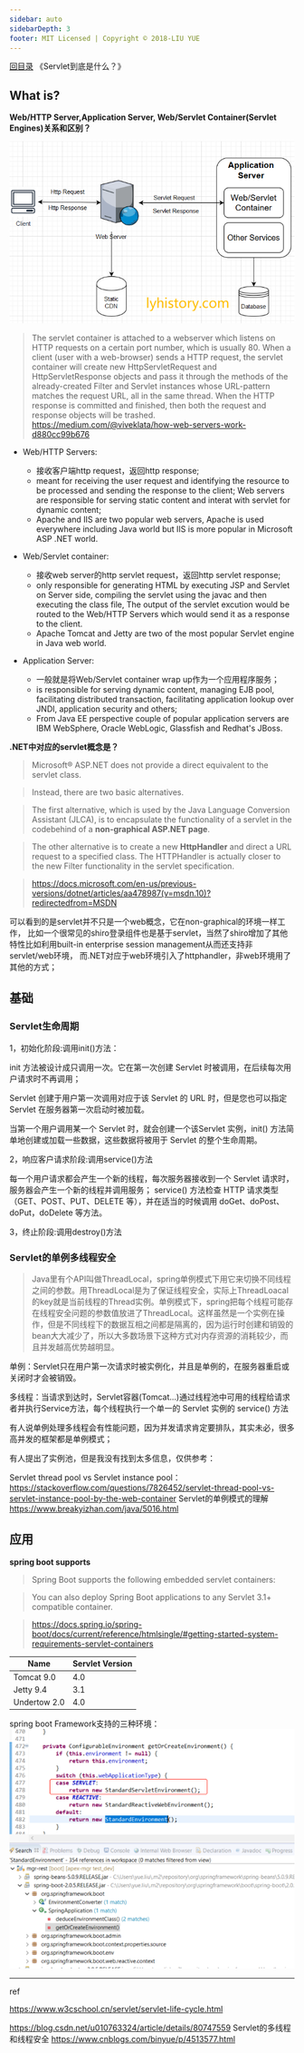 ```yaml
---
sidebar: auto
sidebarDepth: 3
footer: MIT Licensed | Copyright © 2018-LIU YUE
---
```


[回目录](/docs/software)  《Servlet到底是什么？》

## What is?

**Web/HTTP Server,Application Server, Web/Servlet Container(Servlet Engines)关系和区别？**

![](/docs/docs_image/software/buildingblock/servlet01.png)
> The servlet container is attached to a webserver which listens on HTTP requests on a certain port number, which is usually 80. 
> When a client (user with a web-browser) sends a HTTP request, the servlet container will create new HttpServletRequest and HttpServletResponse objects and pass it through the methods of the already-created Filter and Servlet instances whose URL-pattern matches the request URL, all in the same thread.
> When the HTTP response is committed and finished, then both the request and response objects will be trashed.
> https://medium.com/@viveklata/how-web-servers-work-d880cc99b676


+ Web/HTTP Servers: 

	- 接收客户端http request，返回http response;
	- meant for receiving the user request and identifying the resource to be processed and sending the response to the client; Web servers are responsible for serving static content and interat with servlet for dynamic content;
	- Apache and IIS are two popular web servers, Apache is used everywhere including Java world but IIS is more popular in Microsoft ASP .NET world.
	
+ Web/Servlet container: 

	- 接收web server的http servlet request，返回http servlet response;
	- only responsible for generating HTML by executing JSP and Servlet on Server side, compiling the servlet using the javac and then executing the class file, The output of the servlet excution would be routed to the Web/HTTP Servers which would send it as a response to the client.
	- Apache Tomcat and Jetty are two of the most popular Servlet engine in Java web world.
	
+ Application Server:
	
	- 一般就是将Web/Servlet container wrap up作为一个应用程序服务；
	- is responsible for serving dynamic content, managing EJB pool, facilitating distributed transaction, facilitating application lookup over JNDI, application security and others;
	- From Java EE perspective couple of popular application servers are IBM WebSphere, Oracle WebLogic, Glassfish and Redhat's JBoss. 
	

**.NET中对应的servlet概念是？**

> Microsoft® ASP.NET does not provide a direct equivalent to the servlet class. 

> Instead, there are two basic alternatives. 

> The first alternative, which is used by the Java Language Conversion Assistant (JLCA), is to encapsulate the functionality of a servlet in the codebehind of a **non-graphical ASP.NET page**. 

> The other alternative is to create a new **HttpHandler** and direct a URL request to a specified class. The HTTPHandler is actually closer to the new Filter functionality in the servlet specification.

> https://docs.microsoft.com/en-us/previous-versions/dotnet/articles/aa478987(v=msdn.10)?redirectedfrom=MSDN

可以看到的是servlet并不只是一个web概念，它在non-graphical的环境一样工作，
比如一个很常见的shiro登录组件也是基于servlet，当然了shiro增加了其他特性比如利用built-in enterprise session management从而还支持非servlet/web环境，
而.NET对应于web环境引入了httphandler，非web环境用了其他的方式；

## 基础

### Servlet生命周期

1，初始化阶段:调用init()方法：

init 方法被设计成只调用一次。它在第一次创建 Servlet 时被调用，在后续每次用户请求时不再调用；

Servlet 创建于用户第一次调用对应于该 Servlet 的 URL 时，但是您也可以指定 Servlet 在服务器第一次启动时被加载。

当第一个用户调用某一个 Servlet 时，就会创建一个该Servlet 实例，init() 方法简单地创建或加载一些数据，这些数据将被用于 Servlet 的整个生命周期。

2，响应客户请求阶段:调用service()方法

每一个用户请求都会产生一个新的线程，每次服务器接收到一个 Servlet 请求时，服务器会产生一个新的线程并调用服务；
service() 方法检查 HTTP 请求类型（GET、POST、PUT、DELETE 等），并在适当的时候调用 doGet、doPost、doPut，doDelete 等方法。

3，终止阶段:调用destroy()方法

### Servlet的单例多线程安全

> Java里有个API叫做ThreadLocal，spring单例模式下用它来切换不同线程之间的参数。用ThreadLocal是为了保证线程安全，实际上ThreadLoacal的key就是当前线程的Thread实例。单例模式下，spring把每个线程可能存在线程安全问题的参数值放进了ThreadLocal。这样虽然是一个实例在操作，但是不同线程下的数据互相之间都是隔离的，因为运行时创建和销毁的bean大大减少了，所以大多数场景下这种方式对内存资源的消耗较少，而且并发越高优势越明显。

单例：Servlet只在用户第一次请求时被实例化，并且是单例的，在服务器重启或关闭时才会被销毁。

多线程：当请求到达时，Servlet容器(Tomcat...)通过线程池中可用的线程给请求者并执行Service方法，每个线程执行一个单一的 Servlet 实例的 service() 方法

有人说单例处理多线程会有性能问题，因为并发请求肯定要排队，其实未必，很多高并发的框架都是单例模式；

有人提出了实例池，但是我没有找到太多信息，仅供参考：

Servlet thread pool vs Servlet instance pool： https://stackoverflow.com/questions/7826452/servlet-thread-pool-vs-servlet-instance-pool-by-the-web-container
Servlet的单例模式的理解 https://www.breakyizhan.com/java/5016.html

## 应用

**spring boot supports**

> Spring Boot supports the following embedded servlet containers:

> You can also deploy Spring Boot applications to any Servlet 3.1+ compatible container.

> https://docs.spring.io/spring-boot/docs/current/reference/htmlsingle/#getting-started-system-requirements-servlet-containers

| Name | Servlet Version |
| -- | -- |
| Tomcat 9.0 | 4.0 |
| Jetty 9.4 | 3.1 |
| Undertow 2.0 | 4.0 |

spring boot Framework支持的三种环境：
![](/docs/docs_image/software/buildingblock/servlet02.png)

---

ref

https://www.w3cschool.cn/servlet/servlet-life-cycle.html

https://blog.csdn.net/u010763324/article/details/80747559
Servlet的多线程和线程安全
https://www.cnblogs.com/binyue/p/4513577.html